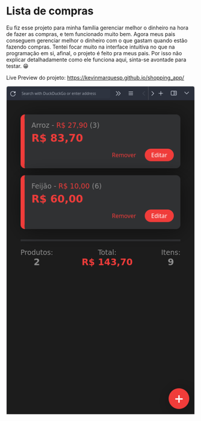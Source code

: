 # Lista de compras

Eu fiz esse projeto para minha família gerenciar melhor o dinheiro na hora de fazer as compras, e tem funcionado muito bem. Agora meus pais conseguem gerenciar melhor o dinheiro com o que gastam quando estão fazendo compras. Tentei focar muito na interface intuitiva no que na programação em si, afinal, o projeto é feito pra meus pais. Por isso não explicar detalhadamente como ele funciona aqui, sinta-se avontade para testar. 😁

Live Preview do projeto: https://kevinmarquesp.github.io/shopping_app/

<p align="center">
  <img src="./image.png">
</p>

